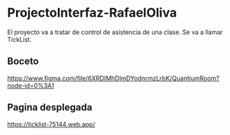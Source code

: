 # ProjectoInterfaz-RafaelOliva
El proyecto va a tratar de control de asistencia de una clase. Se va a llamar TickList.

## Boceto
https://www.figma.com/file/6XRDIMhDlmDYodnrmzLrbK/QuantiumRoom?node-id=0%3A1

## Pagina desplegada
https://ticklist-75144.web.app/
